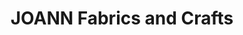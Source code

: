 ---
title: "JOANN Fabrics and Crafts"
url: /dallas/joann-fabrics-and-crafts-east-mockingbird-lane/
shop: craft
---